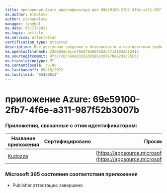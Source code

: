 ```yaml
---
title: приложение Azure идентификатора для 69e59100-2fb7-4f6e-a311-987f52b3007b
ms.author: elmalova
author: elenamalova
manager: tonybal
ms.date: 05/17/2022
ms.topic: article
ms.service: attestation
certification_type: attested
description: Все доступные сведения о безопасности и соответствии требованиям для 69e59100-2fb7-4f6e-a311-987f52b3007b.
ms.openlocfilehash: 22669a9ce1c6f9b8f8a9d4602c4712193ab1241b
ms.sourcegitcommit: 9fc27c6c7e9683291d85818c07e7be8291c75532
ms.translationtype: MT
ms.contentlocale: ru-RU
ms.lasthandoff: 05/18/2022
ms.locfileid: "65450813"
---
```

# <a name="azure-app-id-69e59100-2fb7-4f6e-a311-987f52b3007b"></a>приложение Azure: 69e59100-2fb7-4f6e-a311-987f52b3007b


### <a name="apps-associated-with-this-id"></a>Приложения, связанные с этим идентификатором:
| **Название приложения** | **Сертифицировано** | **Просмотр в AppSource** |
|--------------|---------------|-----------------------|
| [Kudozza](../forward/WA200002599.md) |  | [https://appsource.microsoft.com/product/office/WA200002599](https://appsource.microsoft.com/product/office/WA200002599) |

### <a name="microsoft-365-app-compliance-status"></a>Microsoft 365 состояния соответствия приложения
- Publisher аттестации: завершено
